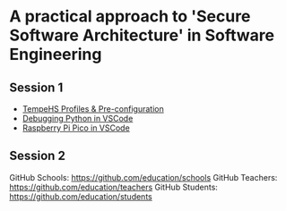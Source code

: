 # A practical approach to 'Secure Software Architecture' in Software Engineering

## Session 1

- [TempeHS Profiles & Pre-configuration](https://github.com/TempeHS/TempeHS_VSCode_Setup)
- [Debugging Python in VSCode](https://code.visualstudio.com/docs/python/debugging)
- [Raspberry Pi Pico in VSCode](https://randomnerdtutorials.com/raspberry-pi-pico-vs-code-micropython/)

## Session 2

GitHub Schools: https://github.com/education/schools
GitHub Teachers: https://github.com/education/teachers
GitHub Students: https://github.com/education/students
